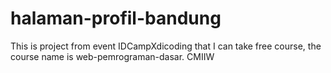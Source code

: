 # halaman-profil-bandung
This is project from event IDCampXdicoding that I can take free course, the course name is web-pemrograman-dasar. CMIIW
